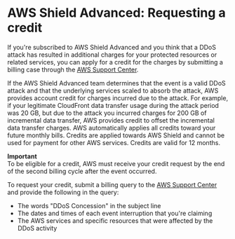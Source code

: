 # AWS Shield Advanced: Requesting a credit<a name="request-refund"></a>

If you're subscribed to AWS Shield Advanced and you think that a DDoS attack has resulted in additional charges for your protected resources or related services, you can apply for a credit for the charges by submitting a billing case through the [AWS Support Center](https://console.aws.amazon.com/support/home#/)\.

If the AWS Shield Advanced team determines that the event is a valid DDoS attack and that the underlying services scaled to absorb the attack, AWS provides account credit for charges incurred due to the attack\. For example, if your legitimate CloudFront data transfer usage during the attack period was 20 GB, but due to the attack you incurred charges for 200 GB of incremental data transfer, AWS provides credit to offset the incremental data transfer charges\. AWS automatically applies all credits toward your future monthly bills\. Credits are applied towards AWS Shield and cannot be used for payment for other AWS services\. Credits are valid for 12 months\. 

**Important**  
To be eligible for a credit, AWS must receive your credit request by the end of the second billing cycle after the event occurred\. 

To request your credit, submit a billing query to the [AWS Support Center](https://console.aws.amazon.com/support/home#/) and provide the following in the query:
+ The words "DDoS Concession" in the subject line
+ The dates and times of each event interruption that you're claiming
+ The AWS services and specific resources that were affected by the DDoS activity